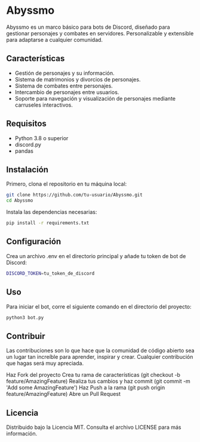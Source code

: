 # Abyssmo

Abyssmo es un marco básico para bots de Discord, diseñado para gestionar personajes y combates en servidores. Personalizable y extensible para adaptarse a cualquier comunidad.

## Características

- Gestión de personajes y su información.
- Sistema de matrimonios y divorcios de personajes.
- Sistema de combates entre personajes.
- Intercambio de personajes entre usuarios.
- Soporte para navegación y visualización de personajes mediante carruseles interactivos.

## Requisitos

- Python 3.8 o superior
- discord.py
- pandas

## Instalación

Primero, clona el repositorio en tu máquina local:

```bash
git clone https://github.com/tu-usuario/Abyssmo.git
cd Abyssmo
```

Instala las dependencias necesarias:

```bash
pip install -r requirements.txt
```

## Configuración

Crea un archivo .env en el directorio principal y añade tu token de bot de Discord:

```bash
DISCORD_TOKEN=tu_token_de_discord
```

## Uso

Para iniciar el bot, corre el siguiente comando en el directorio del proyecto:

```bash
python3 bot.py
```

## Contribuir

Las contribuciones son lo que hace que la comunidad de código abierto sea un lugar tan increíble para aprender, inspirar y crear. Cualquier contribución que hagas será muy apreciada.

Haz Fork del proyecto
Crea tu rama de características (git checkout -b feature/AmazingFeature)
Realiza tus cambios y haz commit (git commit -m 'Add some AmazingFeature')
Haz Push a la rama (git push origin feature/AmazingFeature)
Abre un Pull Request

## Licencia

Distribuido bajo la Licencia MIT. Consulta el archivo LICENSE para más información.